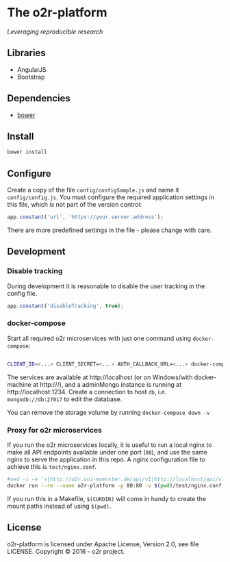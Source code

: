 # The o2r-platform

_Leveraging reproducible research_

## Libraries

- AngularJS
- Bootstrap

## Dependencies

- [bower](https://bower.io/)

## Install

```bash
bower install
```

## Configure

Create a copy of the file `config/configSample.js` and name it `config/config.js`. You must configure the required application settings in this file, which is not part of the version control:

```JavaScript
app.constant('url', 'https://your.server.address');
```

There are more predefined settings in the file - please change with care.

## Development

### Disable tracking

During development it is reasonable to disable the user tracking in the config file.

```JavaScript
app.constant('disableTracking', true);
```

### docker-compose

Start all required o2r microservices with just one command using `docker-compose`:

```bash

CLIENT_ID=<...> CLIENT_SECRET=<...> AUTH_CALLBACK_URL=<...> docker-compose up
```

The services are available at http://localhost (or on Windows/with docker-machine at http://<machine-ip>/), and a adminMongo instance is running at http://localhost:1234. Create a connection to host `db`, i.e. `mongodb://db:27017` to edit the database.

You can remove the storage volume by running `docker-compose down -v`

### Proxy for o2r microservices

If you run the o2r microservices locally, it is useful to run a local nginx to make all API endpoints available under one port (`80`), and use the same nginx to serve the application in this repo. A nginx configuration file to achieve this is `test/nginx.conf`.

```bash
#sed -i -e 's|http://o2r.uni-muenster.de/api/v1|http://localhost/api/v1|g' js/app.js
docker run --rm --name o2r-platform -p 80:80 -v $(pwd)/test/nginx.conf:/etc/nginx/nginx.conf -v $(pwd):/etc/nginx/html nginx
```

If you run this in a Makefile, `$(CURDIR)` will come in handy to create the mount paths instead of using `$(pwd)`.

## License

o2r-platform is licensed under Apache License, Version 2.0, see file LICENSE.
Copyright &copy; 2016 - o2r project.
